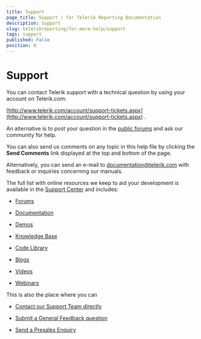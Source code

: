 ```yaml
---
title: Support
page_title: Support | for Telerik Reporting Documentation
description: Support
slug: telerikreporting/for-more-help/support
tags: support
published: False
position: 0
---
```


# Support



You can contact Telerik support with a technical question by using your account on Telerik.com:

 [http://www.telerik.com/account/support-tickets.aspx](http://www.telerik.com/account/support-tickets.aspx) .                 

An alternative is to post your question in the                      [public forums](http://www.telerik.com/community/forums.aspx)  and ask our community for help.                 

You can also send us comments on any topic in this help file by clicking the __Send Comments__  link displayed at the top and bottom of the page.                 

Alternatively, you can send an e-mail to  [documentation@telerik.com](mailto:documentation@Telerik.com)  with feedback or inquiries concerning our manuals.                 

The full list with online resources we keep to aid your development is available in the                      [Support Center](http://www.telerik.com/support.aspx)  and includes:                 

*  [Forums](http://www.telerik.com/community/forums/reporting.aspx) 

*  [Documentation](http://www.telerik.com/help/reporting) 

*  [Demos](http://demos.telerik.com/reporting) 

*  [Knowledge Base](http://www.telerik.com/support/kb/reporting.aspx) 

*  [Code Library](http://www.telerik.com/community/code-library/reporting.aspx) 

*  [Blogs](http://blogs.telerik.com/telerikreportingteam/posts.aspx/) 

*  [Videos](http://www.telerik.com/support/videos.aspx) 

*  [Webinars](http://www.telerik.com/support/webinars.aspx) 

This is also the place where you can                 

*  [Contact our Support Team directly](http://www.telerik.com/oldaccount/support-tickets/available-support-list.aspx) 

*  [Submit a General Feedback question](http://www.telerik.com/oldaccount/support-tickets/general-feedback.aspx) 

*  [Send a Presales Enquiry](http://www.telerik.com/oldaccount/support-tickets/presales-inquiry.aspx)

